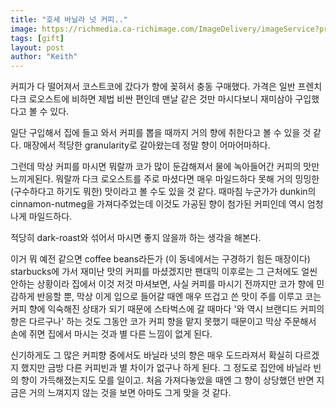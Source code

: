 ```yaml
---
title: "호세 바닐라 넛 커피.."
image: https://richmedia.ca-richimage.com/ImageDelivery/imageService?profileId=12026540&id=751176&recipeId=728
tags: [gift]
layout: post
author: "Keith"
---
```


커피가 다 떨어져서 코스트코에 갔다가 향에 꽂혀서 충동 구매했다. 가격은 일반 프렌치 다크 로오스트에 비하면 제법 비싼 편인데 맨날 같은 것만 마시다보니 재미삼아 구입했다고 볼 수 있다.

일단 구입해서 집에 들고 와서 커피를 뽑을 때까지 거의 향에 취한다고 볼 수 있을 것 같다. 매장에서 적당한 granularity로 갈아왔는데 정말 향이 어마어마하다. 

그런데 막상 커피를 마시면 뭐랄까 코가 많이 둔감해져서 물에 녹아들어간 커피의 맛만 느끼게된다. 뭐랄까 다크 로오스트를 주로 마셨다면 매우 마일드하다 못해 거의 밍밍한 (구수하다고 하기도 뭐한) 맛이라고 볼 수도 있을 것 같다. 때마침 누군가가 dunkin의 cinnamon-nutmeg을 가져다주었는데 이것도 가공된 향이 첨가된 커피인데 역시 엄청나게 마일드하다.

적당히 dark-roast와 섞어서 마시면 좋지 않을까 하는 생각을 해본다.

이거 뭐 예전 같으면 coffee beans라든가 (이 동네에서는 구경하기 힘든 매장이다) starbucks에 가서 재미난 맛의 커피를 마셨겠지만 팬대믹 이후로는 그 근처에도 얼씬 안하는 상황이라 집에서 이것 저것 마셔보면, 사실 커피를 마시기 전까지만 코가 향에 민감하게 반응할 뿐, 막상 이게 입으로 들어갈 때엔 매우 뜨겁고 쓴 맛이 주를 이루고 코는 커피 향에 익숙해진 상태가 되기 때문에 스타벅스에 갈 때마다 '와 역시 브랜디드 커피의 향은 다르구나' 하는 것도 그동안 코가 커피 향을 맡지 못했기 때문이고 막상 주문해서 손에 쥐면 집에서 마시는 것과 별 다른 느낌이 없게 된다.

신기하게도 그 많은 커피향 중에서도 바닐라 넛의 향은 매우 도드라져서 확실히 다르겠지 했지만 금방 다른 커피빈과 별 차이가 없구나 하게 된다. 그 정도로 집안에 바닐라 빈의 향이 가득해졌는지도 모를 일이고. 처음 가져다놓았을 때엔 그 향이 상당했던 반면 지금은 거의 느껴지지 않는 것을 보면 아마도 그게 맞을 것 같다. 
